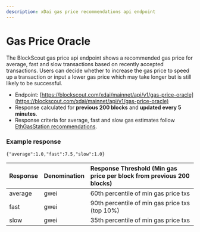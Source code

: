 ```yaml
---
description: xDai gas price recommendations api endpoint
---
```


# Gas Price Oracle

The BlockScout gas price api endpoint shows a recommended gas price for average, fast and slow transactions based on recently accepted transactions. Users can decide whether to increase the gas price to speed up a transaction or input a lower gas price which may take longer but is still likely to be successful.

* Endpoint: [https://blockscout.com/xdai/mainnet/api/v1/gas-price-oracle](https://blockscout.com/xdai/mainnet/api/v1/gas-price-oracle)
* Response calculated for **previous 200 blocks** and **updated every 5 minutes**.
* Response criteria for average, fast and slow gas estimates follow[ EthGasStation recommendations](https://github.com/ethgasstation/gasstation-express-oracle/blob/master/gasExpress.py#L16-L18).

### Example response

```text
{"average":1.0,"fast":7.5,"slow":1.0}
```

| Response | Denomination | Response Threshold  \(Min gas price per block from previous 200 blocks\) |
| :--- | :--- | :--- |
| average | gwei | 60th percentile of min gas price txs |
| fast | gwei | 90th percentile of min gas price txs \(top 10%\) |
| slow | gwei | 35th percentile of min gas price txs |

